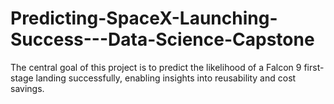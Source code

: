 # Predicting-SpaceX-Launching-Success---Data-Science-Capstone
The central goal of this project is to predict the likelihood of a Falcon 9 first-stage landing successfully, enabling insights into reusability and cost savings.
